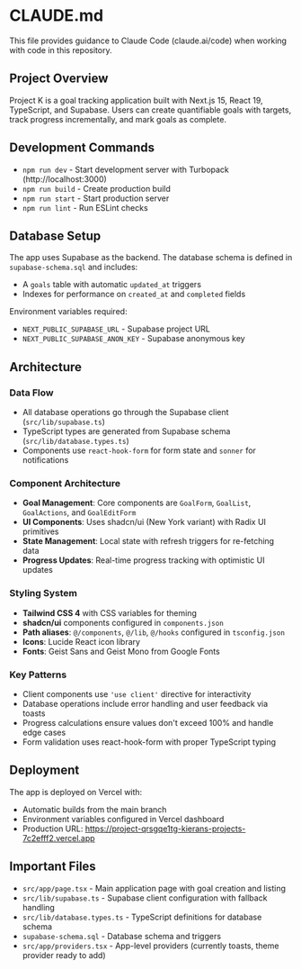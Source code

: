 # CLAUDE.md

This file provides guidance to Claude Code (claude.ai/code) when working with code in this repository.

## Project Overview

Project K is a goal tracking application built with Next.js 15, React 19, TypeScript, and Supabase. Users can create quantifiable goals with targets, track progress incrementally, and mark goals as complete.

## Development Commands

- `npm run dev` - Start development server with Turbopack (http://localhost:3000)
- `npm run build` - Create production build
- `npm run start` - Start production server
- `npm run lint` - Run ESLint checks

## Database Setup

The app uses Supabase as the backend. The database schema is defined in `supabase-schema.sql` and includes:
- A `goals` table with automatic `updated_at` triggers
- Indexes for performance on `created_at` and `completed` fields

Environment variables required:
- `NEXT_PUBLIC_SUPABASE_URL` - Supabase project URL
- `NEXT_PUBLIC_SUPABASE_ANON_KEY` - Supabase anonymous key

## Architecture

### Data Flow
- All database operations go through the Supabase client (`src/lib/supabase.ts`)
- TypeScript types are generated from Supabase schema (`src/lib/database.types.ts`)
- Components use `react-hook-form` for form state and `sonner` for notifications

### Component Architecture
- **Goal Management**: Core components are `GoalForm`, `GoalList`, `GoalActions`, and `GoalEditForm`
- **UI Components**: Uses shadcn/ui (New York variant) with Radix UI primitives
- **State Management**: Local state with refresh triggers for re-fetching data
- **Progress Updates**: Real-time progress tracking with optimistic UI updates

### Styling System
- **Tailwind CSS 4** with CSS variables for theming
- **shadcn/ui** components configured in `components.json`
- **Path aliases**: `@/components`, `@/lib`, `@/hooks` configured in `tsconfig.json`
- **Icons**: Lucide React icon library
- **Fonts**: Geist Sans and Geist Mono from Google Fonts

### Key Patterns
- Client components use `'use client'` directive for interactivity
- Database operations include error handling and user feedback via toasts
- Progress calculations ensure values don't exceed 100% and handle edge cases
- Form validation uses react-hook-form with proper TypeScript typing

## Deployment

The app is deployed on Vercel with:
- Automatic builds from the main branch
- Environment variables configured in Vercel dashboard
- Production URL: https://project-qrsgqe1tg-kierans-projects-7c2efff2.vercel.app

## Important Files

- `src/app/page.tsx` - Main application page with goal creation and listing
- `src/lib/supabase.ts` - Supabase client configuration with fallback handling
- `src/lib/database.types.ts` - TypeScript definitions for database schema
- `supabase-schema.sql` - Database schema and triggers
- `src/app/providers.tsx` - App-level providers (currently toasts, theme provider ready to add)
